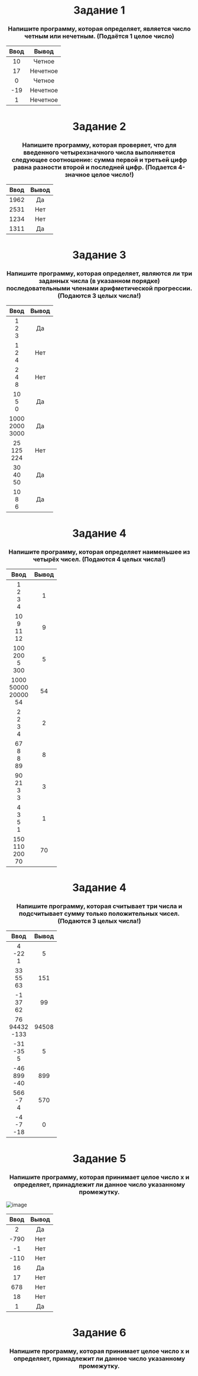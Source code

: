 <h1 align="center">Задание 1</h1>
<h3 align="center">Напишите программу, которая определяет, является число четным или нечетным. (Подаётся 1 целое число)</h3>
  
| Ввод   | Вывод    |
| :----: |:--------:|
|   10   | Четное   |
|   17   | Нечетное |
|    0   | Четное   |
|  -19   | Нечетное |
|    1   | Нечетное |


<h1 align="center">Задание 2</h1>
<h3 align="center">Напишите программу, которая проверяет, что для введенного четырехзначного числа выполняется следующее соотношение: сумма первой и третьей цифр равна разности второй и последней цифр. (Подается 4-значное целое число!)</h3>

| Ввод   | Вывод |
| :----: |:-----:|
| 1962   | Да    |
| 2531   | Нет   |
| 1234   | Нет   |
| 1311   | Да    |


<h1 align="center">Задание 3</h1>
<h3 align="center">Напишите программу, которая определяет, являются ли три заданных числа (в указанном порядке) последовательными членами арифметической прогрессии. (Подаются 3 целых числа!)</h3>

| Ввод   | Вывод |
| :----: |:-----:|
| 1<br />2<br />3   | Да    |
| 1<br />2<br />4   | Нет   |
| 2<br />4<br />8   | Нет   |
| 10<br />5<br />0   | Да    |
| 1000<br />2000<br />3000   | Да    |
| 25<br />125<br />224   | Нет    |
| 30<br />40<br />50   | Да    |
| 10<br />8<br />6   | Да    |


<h1 align="center">Задание 4</h1>
<h3 align="center">Напишите программу, которая определяет наименьшее из четырёх чисел. (Подаются 4 целых числа!)</h3>

| Ввод   | Вывод |
| :----: |:-----:|
| 1<br />2<br />3<br />4 | 1 |
| 10<br />9<br />11<br />12 | 9 |
| 100<br />200<br />5<br />300 | 5 |
| 1000<br />50000<br />20000<br />54 | 54 |
| 2<br />2<br />3<br />4 | 2 |
| 67<br />8<br />8<br />89 | 8 |
| 90<br />21<br />3<br />3 | 3 |
| 4<br />3<br />5<br />1 | 1 |
| 150<br />110<br />200<br />70 | 70 |


<h1 align="center">Задание 4</h1>
<h3 align="center">Напишите программу, которая считывает три числа и подсчитывает сумму только положительных чисел. (Подаются 3 целых числа!)</h3>

| Ввод   | Вывод |
| :----: |:-----:|
| 4<br />-22<br />1 | 5 |
| 33<br />55<br />63 | 151 |
| -1<br />37<br />62 | 99 |
| 76<br />94432<br />-133 | 94508 |
| -31<br />-35<br />5 | 5 |
| -46<br />899<br />-40 | 899 |
| 566<br />-7<br />4 | 570 |
| -4<br />-7<br />-18 | 0 |


<h1 align="center">Задание 5</h1>
<h3 align="center">Напишите программу, которая принимает целое число x и определяет, принадлежит ли данное число указанному промежутку.</h3>

![image](https://github.com/HonestGiftless/IT-CUBE/assets/113893391/25b28425-20e3-43bb-971f-9658cd7b66cb)

| Ввод   | Вывод |
| :----: |:-----:|
| 2 | Да |
| -790 | Нет |
| -1 | Нет |
| -110 | Нет |
| 16 | Да |
| 17 | Нет |
| 678 | Нет |
| 18 | Нет |
| 1 | Да |

<h1 align="center">Задание 6</h1>
<h3 align="center">Напишите программу, которая принимает целое число x и определяет, принадлежит ли данное число указанному промежутку.</h3>
